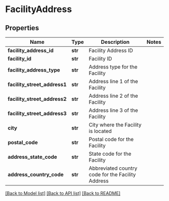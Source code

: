 # FacilityAddress

## Properties
Name | Type | Description | Notes
------------ | ------------- | ------------- | -------------
**facility_address_id** | **str** | Facility Address ID | 
**facility_id** | **str** | Facility ID | 
**facility_address_type** | **str** | Address type for the Facility | 
**facility_street_address1** | **str** | Address line 1 of the Facility | 
**facility_street_address2** | **str** | Address line 2 of the Facility | 
**facility_street_address3** | **str** | Address line 3 of the Facility | 
**city** | **str** | City where the Facility is located | 
**postal_code** | **str** | Postal code for the Facility | 
**address_state_code** | **str** | State code for the Facility | 
**address_country_code** | **str** | Abbreviated country code for the Facility Address | 

[[Back to Model list]](../README.md#documentation-for-models) [[Back to API list]](../README.md#documentation-for-api-endpoints) [[Back to README]](../README.md)

